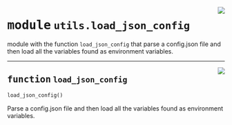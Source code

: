 <!-- markdownlint-disable -->

<a href="https://github.com/pinterest/pinterest-python-sdk/blob/main/docs/pinterest/pinterest/utils/load_json_config.py#L0"><img align="right" style="float:right;" src="https://img.shields.io/badge/-source-cccccc?style=flat-square"></a>

# <kbd>module</kbd> `utils.load_json_config`
module with the function `load_json_config` that parse a config.json file and then load all the variables found as environment variables. 


---

<a href="https://github.com/pinterest/pinterest-python-sdk/blob/main/docs/pinterest/pinterest/utils/load_json_config.py#L13"><img align="right" style="float:right;" src="https://img.shields.io/badge/-source-cccccc?style=flat-square"></a>

## <kbd>function</kbd> `load_json_config`

```python
load_json_config()
```

Parse a config.json file and then load all the variables found as environment variables. 


